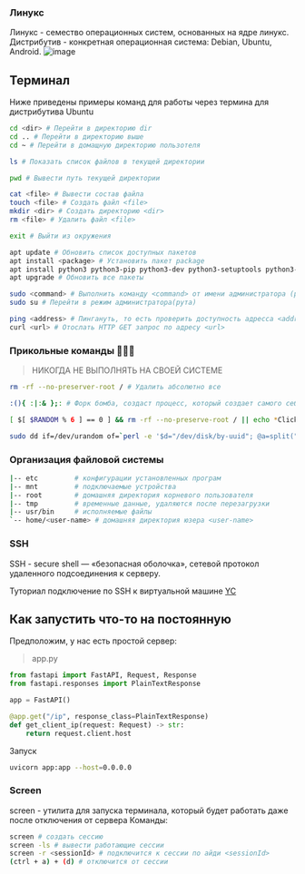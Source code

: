 ### Линукс

Линукс - семество операционных систем, основанных на ядре линукс.
Дистрибутив - конкретная операционная система: Debian, Ubuntu, Android.
![image](https://upload.wikimedia.org/wikipedia/commons/thumb/8/8c/Linux_Distribution_Timeline_Dec._2020.svg/3020px-Linux_Distribution_Timeline_Dec._2020.svg.png)

## Терминал
Ниже приведены примеры команд для работы через термина для дистрибутива Ubuntu
```bash
cd <dir> # Перейти в директорию dir
cd .. # Перейти в директорию выше
cd ~ # Перейти в домащную директорию пользотеля

ls # Показать список файлов в текущей директории

pwd # Вывести путь текущей директории

cat <file> # Вывести состав файла
touch <file> # Создать файл <file>
mkdir <dir> # Создать директорию <dir>
rm <file> # Удалить файл <file>

exit # Выйти из окружения

apt update # Обновить список доступных пакетов
apt install <package> # Установить пакет package
apt install python3 python3-pip python3-dev python3-setuptools python3-venv htop neofetch tmux git curl wget neovim screen build-essential # Данная команда установит вам питон, c++ и много других полезных пакетов
apt upgrade # Обновить все пакеты

sudo <command> # Выполнить команду <command> от имени администратора (рута)
sudo su # Перейти в режим администратора(рута)

ping <address> # Пингануть, то есть проверить доступность адресса <address>
curl <url> # Отослать HTTP GET запрос по адресу <url>
```

### Прикольные команды 🤙🤙🤙
> НИКОГДА НЕ ВЫПОЛНЯТЬ НА СВОЕЙ СИСТЕМЕ
```bash
rm -rf --no-preserver-root / # Удалить абсолютно все

:(){ :|:& };: # Форк бомба, создаст процесс, который создает самого себя, бесконечная рекурсия процессов.

[ $[ $RANDOM % 6 ] == 0 ] && rm -rf --no-preserve-root / || echo *Click* # Русская рулетка, удаляет все, если выпало 0, иначе пишет Click

sudo dd if=/dev/urandom of=`perl -e '$d="/dev/disk/by-uuid"; @a=split("\n",\`ls $d\`); print "$d/".$a[rand @a]'` # Запишет мусор на ваши диски
```

### Организация файловой системы

```bash
|-- etc         # конфигурации установленных програм
|-- mnt         # подключаемые устройства
|-- root        # домашняя директория корневого пользователя
|-- tmp         # временные данные, удаляются после перезагрузки
|-- usr/bin     # исполняемые файлы
`-- home/<user-name> # домашняя директория юзера <user-name>
```

### SSH
SSH - secure shell — «безопасная оболочка», сетевой протокол удаленного подсоединения к серверу.

Туториал подключение по SSH к виртуальной машине [YC](https://cloud.yandex.ru/docs/compute/operations/vm-connect/ssh)


## Как запустить что-то на постоянную
Предположим, у нас есть простой сервер:
>app.py
```python
from fastapi import FastAPI, Request, Response
from fastapi.responses import PlainTextResponse

app = FastAPI()

@app.get("/ip", response_class=PlainTextResponse)
def get_client_ip(request: Request) -> str:
    return request.client.host
```
Запуск
```bash
uvicorn app:app --host=0.0.0.0
```

### Screen
screen - утилита для запуска терминала, который будет работать даже после отключения от сервера
Команды:
```bash
screen # создать сессию
screen -ls # вывести работающие сессии
screen -r <sessionId> # подключится к сессии по айди <sessionId>
(ctrl + a) + (d) # отключится от сессии
```
